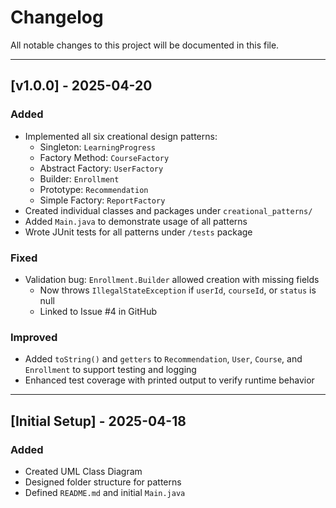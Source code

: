 #  Changelog

All notable changes to this project will be documented in this file.

---

## [v1.0.0] - 2025-04-20

###  Added
- Implemented all six creational design patterns:
  - Singleton: `LearningProgress`
  - Factory Method: `CourseFactory`
  - Abstract Factory: `UserFactory`
  - Builder: `Enrollment`
  - Prototype: `Recommendation`
  - Simple Factory: `ReportFactory`
- Created individual classes and packages under `creational_patterns/`
- Added `Main.java` to demonstrate usage of all patterns
- Wrote JUnit tests for all patterns under `/tests` package

### Fixed
- Validation bug: `Enrollment.Builder` allowed creation with missing fields
  - Now throws `IllegalStateException` if `userId`, `courseId`, or `status` is null
  - Linked to Issue #4 in GitHub

### Improved
- Added `toString()` and `getters` to `Recommendation`, `User`, `Course`, and `Enrollment` to support testing and logging
- Enhanced test coverage with printed output to verify runtime behavior

---

## [Initial Setup] - 2025-04-18

### Added
- Created UML Class Diagram
- Designed folder structure for patterns
- Defined `README.md` and initial `Main.java`
